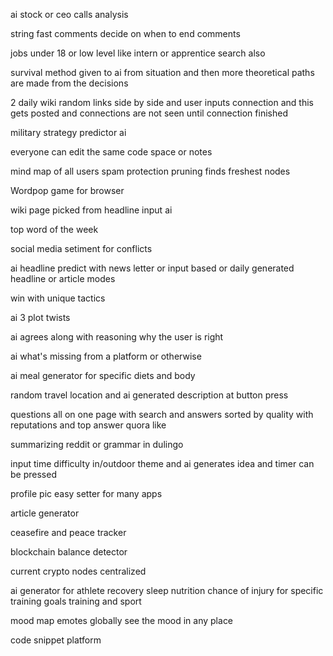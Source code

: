 ai stock or ceo calls analysis

string fast comments decide on when to end comments

jobs under 18 or low level like intern or apprentice search also

survival method given to ai from situation and then more theoretical paths are made from the decisions

2 daily wiki random links side by side and user inputs connection and this gets posted and connections are not seen until connection finished

military strategy predictor ai

everyone can edit the same code space or notes

mind map of all users spam protection pruning finds freshest nodes

Wordpop game for browser

wiki page picked from headline input ai

top word of the week

social media setiment for conflicts

ai headline predict with news letter or input based or daily generated headline or article modes

win with unique tactics

ai 3 plot twists

ai agrees along with reasoning why the user is right

ai what's missing from a platform or otherwise

ai meal generator for specific diets and body

random travel location and ai generated description at button press

questions all on one page with search and answers sorted by quality with reputations and top answer quora like

summarizing reddit or grammar in dulingo

input time difficulty in/outdoor theme and ai generates idea and timer can be pressed

profile pic easy setter for many apps

article generator

ceasefire and peace tracker

blockchain balance detector

current crypto nodes centralized

ai generator for athlete recovery sleep nutrition chance of injury for specific training goals training and sport

mood map emotes globally see the mood in any place

code snippet platform
